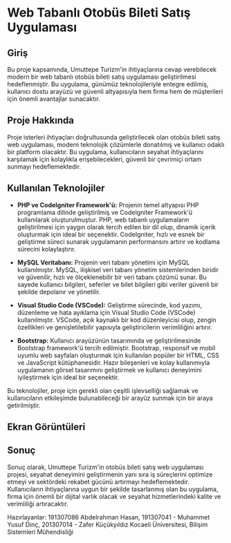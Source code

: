 # Web Tabanlı Otobüs Bileti Satış Uygulaması

## Giriş
Bu proje kapsamında, Umuttepe Turizm'in ihtiyaçlarına cevap verebilecek modern bir web tabanlı otobüs bileti satış uygulaması geliştirilmesi hedeflenmiştir. Bu uygulama, günümüz teknolojileriyle entegre edilmiş, kullanıcı dostu arayüzü ve güvenli altyapısıyla hem firma hem de müşterileri için önemli avantajlar sunacaktır.

## Proje Hakkında
Proje isterleri ihtiyaçları doğrultusunda geliştirilecek olan otobüs bileti satış web uygulaması, modern teknolojik çözümlerle donatılmış ve kullanıcı odaklı bir platform olacaktır. Bu uygulama, kullanıcıların seyahat ihtiyaçlarını karşılamak için kolaylıkla erişebilecekleri, güvenli bir çevrimiçi ortam sunmayı hedeflemektedir.	

## Kullanılan Teknolojiler
- **PHP ve CodeIgniter Framework'ü:** Projenin temel altyapısı PHP programlama dilinde geliştirilmiş ve CodeIgniter Framework'ü kullanılarak oluşturulmuştur. PHP, web tabanlı uygulamaların geliştirilmesi için yaygın olarak tercih edilen bir dil olup, dinamik içerik oluşturmak için ideal bir seçenektir. CodeIgniter, hızlı ve esnek bir geliştirme süreci sunarak uygulamanın performansını artırır ve kodlama sürecini kolaylaştırır.

- **MySQL Veritabanı:** Projenin veri tabanı yönetimi için MySQL kullanılmıştır. MySQL, ilişkisel veri tabanı yönetim sistemlerinden biridir ve güvenilir, hızlı ve ölçeklenebilir bir veri tabanı çözümü sunar. Bu sayede kullanıcı bilgileri, seferler ve bilet bilgileri gibi veriler güvenli bir şekilde depolanır ve yönetilir.

- **Visual Studio Code (VSCode):** Geliştirme sürecinde, kod yazımı, düzenleme ve hata ayıklama için Visual Studio Code (VSCode) kullanılmıştır. VSCode, açık kaynaklı bir kod düzenleyicisi olup, zengin özellikleri ve genişletilebilir yapısıyla geliştiricilerin verimliliğini artırır.

- **Bootstrap:** Kullanıcı arayüzünün tasarımında ve geliştirilmesinde Bootstrap framework'ü tercih edilmiştir. Bootstrap, responsif ve mobil uyumlu web sayfaları oluşturmak için kullanılan popüler bir HTML, CSS ve JavaScript kütüphanesidir. Hazır bileşenleri ve kolay kullanımıyla uygulamanın görsel tasarımını geliştirmek ve kullanıcı deneyimini iyileştirmek için ideal bir seçenektir.

Bu teknolojiler, proje için gerekli olan çeşitli işlevselliği sağlamak ve kullanıcıların etkileşimde bulunabileceği bir arayüz sunmak için bir araya getirilmiştir.

## Ekran Görüntüleri

## Sonuç
Sonuç olarak, Umuttepe Turizm'in otobüs bileti satış web uygulaması projesi, seyahat deneyimini geliştirmenin yanı sıra iş süreçlerini optimize etmeyi ve sektördeki rekabet gücünü artırmayı hedeflemektedir. Kullanıcıların ihtiyaçlarına uygun bir şekilde tasarlanmış olan bu uygulama, firma için önemli bir dijital varlık olacak ve seyahat hizmetlerindeki kalite ve verimliliği artıracaktır.

Hazırlayanlar: 191307086 Abdelrahman Hasan, 191307041 - Muhammet Yusuf	Dinç, 201307014 -	Zafer	Küçükyıldız
Kocaeli Üniversitesi, Bilişim Sistemleri Mühendisliği
